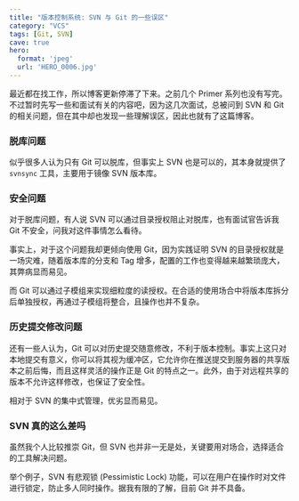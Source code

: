 ```yaml
---
title: "版本控制系统: SVN 与 Git 的一些误区"
category: "VCS"
tags: [Git, SVN]
cave: true
hero:
  format: 'jpeg'
  url: 'HERO_0006.jpg'
---
```

最近都在找工作，所以博客更新停滞了下来。之前几个 Primer 系列也没有写完。不过暂时先写一些和面试有关的内容吧，因为这几次面试，总被问到 SVN 和 Git 的相关问题，但在其中却也发现一些理解误区，因此也就有了这篇博客。

### 脱库问题

似乎很多人认为只有 Git 可以脱库，但事实上 SVN 也是可以的，其本身就提供了 `svnsync` 工具，主要用于镜像 SVN 版本库。

### 安全问题

对于脱库问题，有人说 SVN 可以通过目录授权阻止对脱库，也有面试官告诉我 Git 不安全，问我对这件事情怎么看待。

事实上，对于这个问题我却更倾向使用 Git，因为实践证明 SVN 的目录授权就是一场灾难，随着版本库的分支和 Tag 增多，配置的工作也变得越来越繁琐庞大，其弊病显而易见。

而 Git 可以通过子模组来实现细粒度的读授权。在合适的使用场合中将版本库拆分后单独授权，再通过子模组将整合，且操作也并不复杂。

### 历史提交修改问题

还有一些人认为，Git 可以对历史提交随意修改，不利于版本控制。事实上这只对本地提交有意义，你可以将其视为缓冲区，它允许你在推送提交到服务器的共享版本之前后悔，而且这样灵活的操作正是 Git 的特点之一。此外，由于对远程共享的版本不允许这样修改，也保证了安全性。

相对于 SVN 的集中式管理，优劣显而易见。

### SVN 真的这么差吗

虽然我个人比较推崇 Git，但 SVN 也并非一无是处，关键要用对场合，选择适合的工具解决问题。

举个例子，SVN 有悲观锁 (Pessimistic Lock) 功能，可以在用户在操作时对文件进行锁定，防止多人同时操作。据我有限的了解，目前 Git 并不具备。
